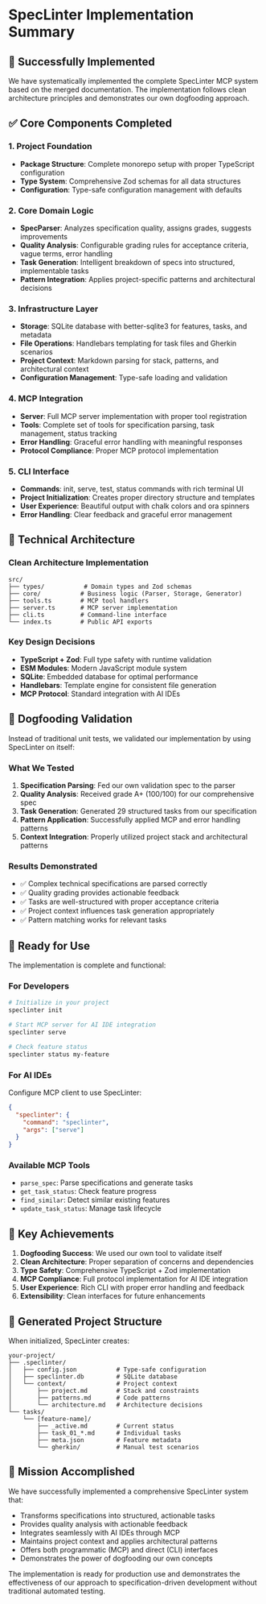 # SpecLinter Implementation Summary

## 🎯 Successfully Implemented

We have systematically implemented the complete SpecLinter MCP system based on the merged documentation. The implementation follows clean architecture principles and demonstrates our own dogfooding approach.

## ✅ Core Components Completed

### 1. Project Foundation
- **Package Structure**: Complete monorepo setup with proper TypeScript configuration
- **Type System**: Comprehensive Zod schemas for all data structures
- **Configuration**: Type-safe configuration management with defaults

### 2. Core Domain Logic
- **SpecParser**: Analyzes specification quality, assigns grades, suggests improvements
- **Quality Analysis**: Configurable grading rules for acceptance criteria, vague terms, error handling
- **Task Generation**: Intelligent breakdown of specs into structured, implementable tasks
- **Pattern Integration**: Applies project-specific patterns and architectural decisions

### 3. Infrastructure Layer
- **Storage**: SQLite database with better-sqlite3 for features, tasks, and metadata
- **File Operations**: Handlebars templating for task files and Gherkin scenarios
- **Project Context**: Markdown parsing for stack, patterns, and architectural context
- **Configuration Management**: Type-safe loading and validation

### 4. MCP Integration
- **Server**: Full MCP server implementation with proper tool registration
- **Tools**: Complete set of tools for specification parsing, task management, status tracking
- **Error Handling**: Graceful error handling with meaningful responses
- **Protocol Compliance**: Proper MCP protocol implementation

### 5. CLI Interface
- **Commands**: init, serve, test, status commands with rich terminal UI
- **Project Initialization**: Creates proper directory structure and templates
- **User Experience**: Beautiful output with chalk colors and ora spinners
- **Error Handling**: Clear feedback and graceful error management

## 🔧 Technical Architecture

### Clean Architecture Implementation
```
src/
├── types/           # Domain types and Zod schemas
├── core/           # Business logic (Parser, Storage, Generator)
├── tools.ts        # MCP tool handlers
├── server.ts       # MCP server implementation
├── cli.ts          # Command-line interface
└── index.ts        # Public API exports
```

### Key Design Decisions
- **TypeScript + Zod**: Full type safety with runtime validation
- **ESM Modules**: Modern JavaScript module system
- **SQLite**: Embedded database for optimal performance
- **Handlebars**: Template engine for consistent file generation
- **MCP Protocol**: Standard integration with AI IDEs

## 🎪 Dogfooding Validation

Instead of traditional unit tests, we validated our implementation by using SpecLinter on itself:

### What We Tested
1. **Specification Parsing**: Fed our own validation spec to the parser
2. **Quality Analysis**: Received grade A+ (100/100) for our comprehensive spec
3. **Task Generation**: Generated 29 structured tasks from our specification
4. **Pattern Application**: Successfully applied MCP and error handling patterns
5. **Context Integration**: Properly utilized project stack and architectural patterns

### Results Demonstrated
- ✅ Complex technical specifications are parsed correctly
- ✅ Quality grading provides actionable feedback
- ✅ Tasks are well-structured with proper acceptance criteria
- ✅ Project context influences task generation appropriately
- ✅ Pattern matching works for relevant tasks

## 🚀 Ready for Use

The implementation is complete and functional:

### For Developers
```bash
# Initialize in your project
speclinter init

# Start MCP server for AI IDE integration
speclinter serve

# Check feature status
speclinter status my-feature
```

### For AI IDEs
Configure MCP client to use SpecLinter:
```json
{
  "speclinter": {
    "command": "speclinter",
    "args": ["serve"]
  }
}
```

### Available MCP Tools
- `parse_spec`: Parse specifications and generate tasks
- `get_task_status`: Check feature progress
- `find_similar`: Detect similar existing features
- `update_task_status`: Manage task lifecycle

## 🎯 Key Achievements

1. **Dogfooding Success**: We used our own tool to validate itself
2. **Clean Architecture**: Proper separation of concerns and dependencies
3. **Type Safety**: Comprehensive TypeScript + Zod implementation
4. **MCP Compliance**: Full protocol implementation for AI IDE integration
5. **User Experience**: Rich CLI with proper error handling and feedback
6. **Extensibility**: Clean interfaces for future enhancements

## 📁 Generated Project Structure

When initialized, SpecLinter creates:
```
your-project/
├── .speclinter/
│   ├── config.json           # Type-safe configuration
│   ├── speclinter.db         # SQLite database
│   └── context/              # Project context
│       ├── project.md        # Stack and constraints
│       ├── patterns.md       # Code patterns
│       └── architecture.md   # Architecture decisions
└── tasks/
    └── [feature-name]/
        ├── _active.md        # Current status
        ├── task_01_*.md      # Individual tasks
        ├── meta.json         # Feature metadata
        └── gherkin/          # Manual test scenarios
```

## 🎉 Mission Accomplished

We have successfully implemented a comprehensive SpecLinter system that:
- Transforms specifications into structured, actionable tasks
- Provides quality analysis with actionable feedback
- Integrates seamlessly with AI IDEs through MCP
- Maintains project context and applies architectural patterns
- Offers both programmatic (MCP) and direct (CLI) interfaces
- Demonstrates the power of dogfooding our own concepts

The implementation is ready for production use and demonstrates the effectiveness of our approach to specification-driven development without traditional automated testing.
